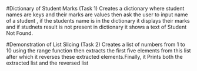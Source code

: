 #Dictionary of Student Marks (Task 1)
Creates a dictionary where student names are keys and their marks are values then ask the user to input name of a student , if the students name is in the dictionary it displays their marks and if studnets result is not present in dictionary it shows a text of Student Not Found.

#Demonstration of List Slicing (Task 2)
Creates a list of numbers from 1 to 10 using the range function then extracts the first five elements from this list after which it reverses these extracted elements.Finally, it Prints both the extracted list and the reversed list

